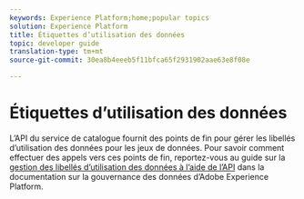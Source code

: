 ```yaml
---
keywords: Experience Platform;home;popular topics
solution: Experience Platform
title: Étiquettes d’utilisation des données
topic: developer guide
translation-type: tm+mt
source-git-commit: 30ea8b4eeeb5f11bfca65f2931902aae63e8f08e

---
```



# Étiquettes d’utilisation des données

L’API du service de catalogue fournit des points de fin pour gérer les libellés d’utilisation des données pour les jeux de données. Pour savoir comment effectuer des appels vers ces points de fin, reportez-vous au guide sur la [gestion des libellés d’utilisation des données à l’aide de l’API](../../data-governance/labels/overview.md) dans la documentation sur la gouvernance des données d’Adobe Experience Platform.